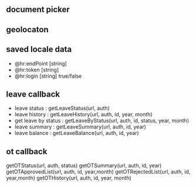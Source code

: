 ## document picker
## geolocaton


## saved locale data
- @hr:endPoint [string]
- @hr:token [string]
- @hr:login [string] true/false

## leave callback
- leave status : getLeaveStatus(url, auth)
- leave history : getLeaveHistory(url, auth, id, year, month)
- get leave by status : getLeaveByStatus(url, auth, id, status, year, month)
- leave summary : getLeaveSummary(url, auth, id, year)
- leave balance : getLeaveBalance(url, auth, id, year)

## ot callback
getOTStatus(url, auth, status)
getOTSummary(url, auth, id, year)
getOTApprovedList(url, auth, id, year,month)
getOTRejectedList(url, auth, id, year,month)
getOTHistory(url, auth, id, year, month)